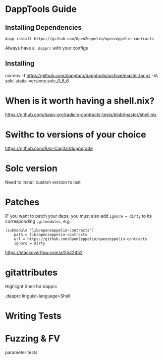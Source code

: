 # DappTools Guide

## Installing Dependencies


`dapp install https://github.com/OpenZeppelin/openzeppelin-contracts`

Always have a `.dapprc` with your configs


## Installing 

nix-env -f https://github.com/dapphub/dapptools/archive/master.tar.gz -iA solc-static-versions.solc_0_8_6


# When is it worth having a shell.nix?

https://github.com/dapp-org/radicle-contracts-tests/blob/master/shell.nix

# Swithc to versions of your choice

https://github.com/Rari-Capital/duppgrade

# Solc version

Need to install custom version to last

# Patches

IF you want to patch your deps, you must also add `ignore = dirty` to its corresponding
`.gitmodules`, e.g.

```
[submodule "lib/openzeppelin-contracts"]
    path = lib/openzeppelin-contracts
    url = https://github.com/OpenZeppelin/openzeppelin-contracts
    ignore = dirty
```

https://stackoverflow.com/a/5542452

# gitattributes

Highlight Shell for dapprc

.dapprc linguist-language=Shell


# Writing Tests

# Fuzzing & FV

parameter tests
